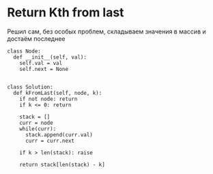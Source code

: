 # Return Kth from last
Решил сам, без особых проблем, складываем значения в массив и достаём последнее
```python3
class Node:
  def __init__(self, val):
    self.val = val
    self.next = None


class Solution:
  def kFromLast(self, node, k):
    if not node: return
    if k <= 0: return

    stack = []
    curr = node
    while(curr):
      stack.append(curr.val)
      curr = curr.next
      
    if k > len(stack): raise
   
    return stack[len(stack) - k]
```
